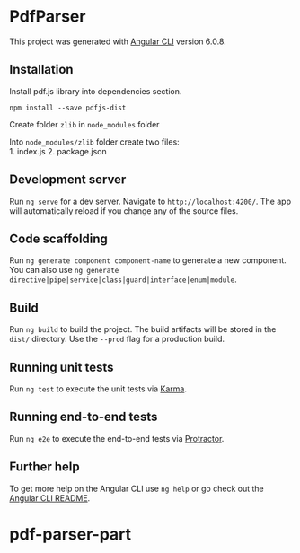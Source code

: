 # PdfParser

This project was generated with [Angular CLI](https://github.com/angular/angular-cli) version 6.0.8.

## Installation

Install pdf.js library into dependencies section.  
   
`npm install --save pdfjs-dist`  
  
  
Create folder `zlib` in `node_modules` folder  

Into `node_modules/zlib` folder create two files:  
    1. index.js
    2. package.json



## Development server

Run `ng serve` for a dev server. Navigate to `http://localhost:4200/`. The app will automatically reload if you change any of the source files.

## Code scaffolding

Run `ng generate component component-name` to generate a new component. You can also use `ng generate directive|pipe|service|class|guard|interface|enum|module`.

## Build

Run `ng build` to build the project. The build artifacts will be stored in the `dist/` directory. Use the `--prod` flag for a production build.

## Running unit tests

Run `ng test` to execute the unit tests via [Karma](https://karma-runner.github.io).

## Running end-to-end tests

Run `ng e2e` to execute the end-to-end tests via [Protractor](http://www.protractortest.org/).

## Further help

To get more help on the Angular CLI use `ng help` or go check out the [Angular CLI README](https://github.com/angular/angular-cli/blob/master/README.md).
# pdf-parser-part
